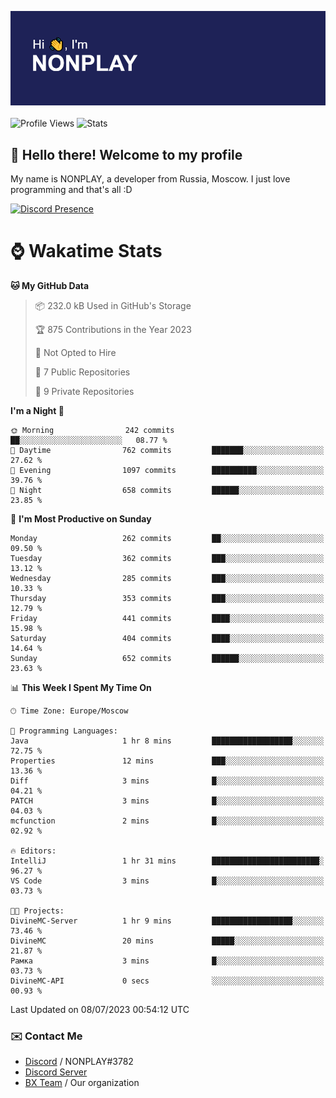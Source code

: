 ![Discord Presence](./header.png)
<br></br>
![Profile Views](https://komarev.com/ghpvc/?username=NONPLAYT&color=blue&style=for-the-badge)
![Stats](https://img.shields.io/badge/0%25-OPTIMIZED-orange?style=for-the-badge)


## :wave: Hello there! Welcome to my profile

My name is NONPLAY, a developer from Russia, Moscow. I just love programming and that's all :D

[![Discord Presence](https://lanyard.cnrad.dev/api/597087584090587177?showDisplayName=true)](https://discord.com/users/597087584090587177) 

# ⌚ Wakatime Stats

<!--START_SECTION:waka-->
**🐱 My GitHub Data** 

> 📦 232.0 kB Used in GitHub's Storage 
 > 
> 🏆 875 Contributions in the Year 2023
 > 
> 🚫 Not Opted to Hire
 > 
> 📜 7 Public Repositories 
 > 
> 🔑 9 Private Repositories 
 > 
**I'm a Night 🦉** 

```text
🌞 Morning                242 commits         ██░░░░░░░░░░░░░░░░░░░░░░░   08.77 % 
🌆 Daytime                762 commits         ███████░░░░░░░░░░░░░░░░░░   27.62 % 
🌃 Evening                1097 commits        ██████████░░░░░░░░░░░░░░░   39.76 % 
🌙 Night                  658 commits         ██████░░░░░░░░░░░░░░░░░░░   23.85 % 
```
📅 **I'm Most Productive on Sunday** 

```text
Monday                   262 commits         ██░░░░░░░░░░░░░░░░░░░░░░░   09.50 % 
Tuesday                  362 commits         ███░░░░░░░░░░░░░░░░░░░░░░   13.12 % 
Wednesday                285 commits         ███░░░░░░░░░░░░░░░░░░░░░░   10.33 % 
Thursday                 353 commits         ███░░░░░░░░░░░░░░░░░░░░░░   12.79 % 
Friday                   441 commits         ████░░░░░░░░░░░░░░░░░░░░░   15.98 % 
Saturday                 404 commits         ████░░░░░░░░░░░░░░░░░░░░░   14.64 % 
Sunday                   652 commits         ██████░░░░░░░░░░░░░░░░░░░   23.63 % 
```


📊 **This Week I Spent My Time On** 

```text
🕑︎ Time Zone: Europe/Moscow

💬 Programming Languages: 
Java                     1 hr 8 mins         ██████████████████░░░░░░░   72.75 % 
Properties               12 mins             ███░░░░░░░░░░░░░░░░░░░░░░   13.36 % 
Diff                     3 mins              █░░░░░░░░░░░░░░░░░░░░░░░░   04.21 % 
PATCH                    3 mins              █░░░░░░░░░░░░░░░░░░░░░░░░   04.03 % 
mcfunction               2 mins              █░░░░░░░░░░░░░░░░░░░░░░░░   02.92 % 

🔥 Editors: 
IntelliJ                 1 hr 31 mins        ████████████████████████░   96.27 % 
VS Code                  3 mins              █░░░░░░░░░░░░░░░░░░░░░░░░   03.73 % 

🐱‍💻 Projects: 
DivineMC-Server          1 hr 9 mins         ██████████████████░░░░░░░   73.46 % 
DivineMC                 20 mins             █████░░░░░░░░░░░░░░░░░░░░   21.87 % 
Рамка                    3 mins              █░░░░░░░░░░░░░░░░░░░░░░░░   03.73 % 
DivineMC-API             0 secs              ░░░░░░░░░░░░░░░░░░░░░░░░░   00.93 % 
```


 Last Updated on 08/07/2023 00:54:12 UTC
<!--END_SECTION:waka-->

### ✉️ Contact Me

- [Discord](https://discord.com/users/597087584090587177) / NONPLAY#3782
- [Discord Server](https://discord.gg/p7cxhw7E2M)
- [BX Team](https://github.com/BX-Team) / Our organization
